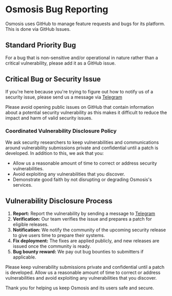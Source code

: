 # Osmosis Bug Reporting 

Osmosis uses GitHub to manage feature requests and bugs for its platform. This is done via GitHub Issues.

## Standard Priority Bug

For a bug that is non-sensitive and/or operational in nature rather than a critical vulnerability, please add it as a GitHub issue.

## Critical Bug or Security Issue

If you're here because you're trying to figure out how to notify us of a security issue, please send us a message via [Telegram](https://t.me/OsmoSec) 

Please avoid opening public issues on GitHub that contain information about a potential security vulnerability as this makes it difficult to reduce the impact and harm of valid security issues.

### Coordinated Vulnerability Disclosure Policy

We ask security researchers to keep vulnerabilities and communications around vulnerability submissions private and confidential until a patch is developed. In addition to this, we ask that you:

- Allow us a reasonable amount of time to correct or address security vulnerabilities.
- Avoid exploiting any vulnerabilities that you discover.
- Demonstrate good faith by not disrupting or degrading Osmosis's services.

## Vulnerability Disclosure Process

1. **Report:** Report the vulnerability by sending a message to [Telegram](https://t.me/OsmoSec) 
2. **Verification:** Our team verifies the issue and prepares a patch for eligible releases.
3. **Notification:** We notify the community of the upcoming security release to give users time to prepare their systems.
4. **Fix deployment:** The fixes are applied publicly, and new releases are issued once the community is ready.
5. **Bug bounty reward:** We pay out bug bounties to submitters if applicable.

Please keep vulnerability submissions private and confidential until a patch is developed. Allow us a reasonable amount of time to correct or address vulnerabilities and avoid exploiting any vulnerabilities that you discover.

Thank you for helping us keep Osmosis and its users safe and secure.
